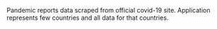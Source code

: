 Pandemic reports data scraped from official covid-19 site.
Application represents few countries and all data for that countries.
